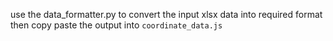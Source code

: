 use the data_formatter.py to convert the input xlsx data into required format
then copy paste the output into `coordinate_data.js`